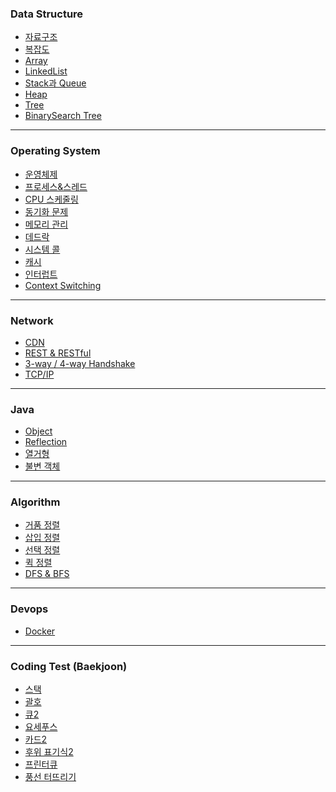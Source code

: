 ### Data Structure
- [자료구조](src/main/java/org/example/DataStructure/자료구조.md)
- [복잡도](src/main/java/org/example/DataStructure/복잡도.md)
- [Array](src/main/java/org/example/DataStructure/Array.md)
- [LinkedList](src/main/java/org/example/DataStructure/LinkedList.md)
- [Stack과 Queue](src/main/java/org/example/DataStructure/Stack과%20Queue.md)
- [Heap](src/main/java/org/example/DataStructure/Heap.md)
- [Tree](src/main/java/org/example/DataStructure/Tree.md)
- [BinarySearch Tree](src/main/java/org/example/DataStructure/BinarySearchTree.md)

---
### Operating System
- [운영체제](src/main/java/org/example/Operating%20System/운영체제.md)
- [프로세스&스레드](src/main/java/org/example/Operating%20System/프로세스&%20스레드.md)
- [CPU 스케줄링](src/main/java/org/example/Operating%20System/CPU%20스케줄링.md)
- [동기화 문제](src/main/java/org/example/Operating%20System/동기화%20문제.md)
- [메모리 관리](src/main/java/org/example/Operating%20System/메모리%20관리.md)
- [데드락](src/main/java/org/example/Operating%20System/데드락.md)
- [시스템 콜](src/main/java/org/example/Operating%20System/시스템%20콜.md)
- [캐시](src/main/java/org/example/Operating%20System/캐시.md)
- [인터럽트](src/main/java/org/example/Operating%20System/인터럽트.md)
- [Context Switching](src/main/java/org/example/Operating%20System/Context%20Switching.md)

---
### Network
- [CDN](src/main/java/org/example/Network/CDN.md)
- [REST & RESTful](src/main/java/org/example/Network/REST%20&%20RESTful.md)
- [3-way / 4-way Handshake](src/main/java/org/example/Network/3-way&4-way%20Handshake.md)
- [TCP/IP](src/main/java/org/example/Network/TCP%20&%20IP.md)

---
### Java
- [Object](src/main/java/org/example/Java/Object.md)
- [Reflection](src/main/java/org/example/Java/Reflection.md)
- [열거형](src/main/java/org/example/Java/열거형.md)
- [불변 객체](src/main/java/org/example/Java/불변%20객체.md)

---
### Algorithm
- [거품 정렬](src/main/java/org/example/Algorithm/거품%20정렬(Bubble%20Sort).md)
- [삽입 정렬](src/main/java/org/example/Algorithm/삽입%20정렬(Insertion%20Sort).md)
- [선택 정렬](src/main/java/org/example/Algorithm/선택%20정렬(Selection%20Sort).md)
- [퀵 정렬](src/main/java/org/example/Algorithm/퀵%20정렬(Quick%20Sort).md)
- [DFS & BFS](src/main/java/org/example/Algorithm/DFS%20&%20BFS.md)

---
### Devops
- [Docker](src/main/java/org/example/Devops/Docker.md)

---
### Coding Test (Baekjoon)
- [스택](src/main/java/org/example/Algorithm/test/StackTest.java)
- [괄호](src/main/java/org/example/Algorithm/test/ParenthesisString.java)
- [큐2](src/main/java/org/example/Algorithm/test/Queue2.java)
- [요세푸스](src/main/java/org/example/Algorithm/test/Yosepus.java)
- [카드2](src/main/java/org/example/Algorithm/test/Card2.java)
- [후위 표기식2](src/main/java/org/example/Algorithm/test/PostfixExpression2.java)
- [프린터큐](src/main/java/org/example/Algorithm/test/PrinterQueue.java)
- [풍선 터뜨리기](src/main/java/org/example/Algorithm/test/ExplodeBalloon.java)

[//]: # (---)

[//]: # (### 원티드 프리온보딩)

[//]: # (- [1일차]&#40;src/main/java/org/example/PreOnboarding/1일차.md&#41;)

[//]: # (- [2일차]&#40;src/main/java/org/example/PreOnboarding/2일차.md&#41;)